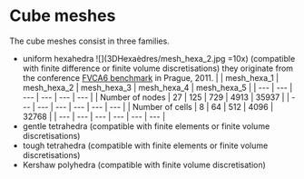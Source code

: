# Cube meshes
The cube meshes consist in three families.
- uniform hexahedra ![](3DHexaèdres/mesh_hexa_2.jpg =10x) (compatible with finite difference or finite volume discretisations)
  they originate from the conference [FVCA6 benchmark](https://github.com/ndjinga/FVCA\_Meshes) in Prague, 2011.
  | | mesh\_hexa\_1 | mesh\_hexa\_2 | mesh\_hexa\_3 | mesh\_hexa\_4 | mesh\_hexa\_5 |
  | --- | --- | --- | --- | --- | --- |
  | Number of nodes | 27 | 125 | 729 | 4913 | 35937 |
  | --- | --- | --- | --- | --- | --- |
  | Number of cells | 8 | 64 | 512 | 4096 | 32768 |
  | --- | --- | --- | --- | --- | --- |
- gentle tetrahedra (compatible with finite elements or finite volume discretisations)
- tough tetrahedra (compatible with finite elements or finite volume discretisations)
- Kershaw polyhedra (compatible with finite volume discretisation)

